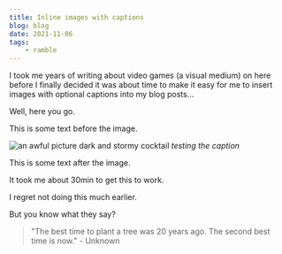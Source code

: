 ```yaml
---
title: Inline images with captions
blog: blog
date: 2021-11-06
tags:
    - ramble
---
```


I took me years of writing about video games (a visual medium) on here before I finally decided it was about time to make it easy for me to insert images with optional captions into my blog posts...

Well, here you go.

This is some text before the image.

![an awful picture dark and stormy cocktail](/cocktails/dark_and_stormy/thumbnail.jpg)
*testing the caption*

This is some text after the image.

It took me about 30min to get this to work.

I regret not doing this much earlier.

But you know what they say?

> "The best time to plant a tree was 20 years ago. The second best time is now." - Unknown
